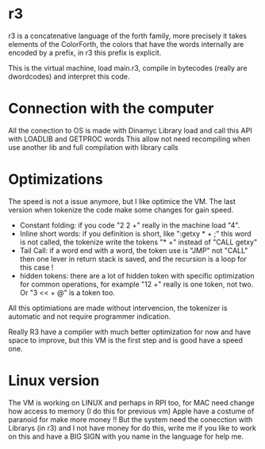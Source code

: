 
# r3

r3 is a concatenative language of the forth family, more precisely it takes elements of the ColorForth, the colors that have the words internally are encoded by a prefix, in r3 this prefix is explicit.

This is the virtual machine, load main.r3, compile in bytecodes (really are dwordcodes) and interpret this code.

# Connection with the computer

All the conection to OS is made with Dinamyc Library load and call this API with LOADLIB and GETPROC words
This allow not need recompiling when use another lib and full compilation with library calls 

# Optimizations

The speed is not a issue anymore, but I like optimice the VM.
The last version when tokenize the code make some changes for gain speed.

- Constant folding: if you code "2 2 +" really in the machine load "4".
- Inline short words: if you definition is short, like ":getxy * + ;" this word is not called, the tokenize write the tokens "* +" instead of "CALL getxy"
- Tail Call: if a word end with a word, the token use is "JMP" not "CALL" then one lever in return stack is saved, and the recursion is a loop for this case !
- hidden tokens: there are a lot of hidden token with specific optimization for common operations, for example  "12 +" really is one token, not two. Or "3 << + @" is a token too.

All this optimiations are made without intervencion, the tokenizer is automatic and not require programmer indication.

Really R3 have a compiler with much better optimization for now and have space to improve, but this VM is the first step and is good have a speed one.

# Linux version

The VM is working on LINUX and perhaps in RPI too, for MAC need change how access to memory (I do this for previous vm) Apple have a costume of paranoid for make more money !!
But the system need the conecction with Librarys (in r3) and I not have money for do this, write me if you like to work on this and have a BIG SIGN with you name in the language for help me.


  
